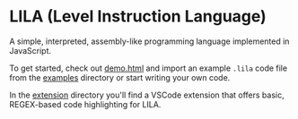 # LILA (Level Instruction Language)

A simple, interpreted, assembly-like programming language implemented in JavaScript.

To get started, check out [demo.html](demo.html) and import an example `.lila` code file from the [examples](examples) directory or start writing your own code.

In the [extension](extension) directory you'll find a VSCode extension that offers basic, REGEX-based code highlighting for LILA.
